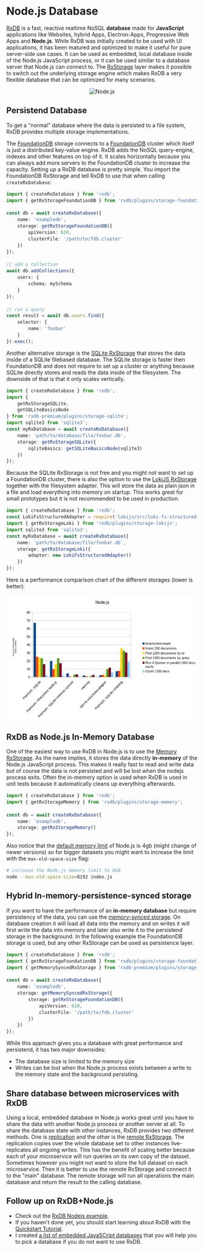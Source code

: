 # Node.js Database

[RxDB](https://rxdb.info) is a fast, reactive realtime NoSQL **database** made for **JavaScript** applications like Websites, hybrid Apps, Electron-Apps, Progressive Web Apps and **Node.js**. While RxDB was initially created to be used with UI applications, it has been matured and optimized to make it useful for pure server-side use cases. It can be used as embedded, local database inside of the Node.js JavaScript process, or it can be used similar to a database server that Node.js can connect to. The [RxStorage](./rx-storage.md) layer makes it possible to switch out the underlying storage engine which makes RxDB a very flexible database that can be optimized for many scenarios.


<p align="center">
  <img src="./files/icons/nodejs.svg" alt="Node.js" width="70" />
</p>

## Persistend Database

To get a "normal" database where the data is persisted to a file system, RxDB provides multiple storage implementations.

The [FoundationDB](./rx-storage-foundationdb.md) storage connects to a [FoundationDB](https://github.com/apple/foundationdb) cluster which itself is just a distributed key-value engine. RxDB adds the NoSQL query-engine, indexes and other features on top of it.
It scales horizontally because you can always add more servers to the FoundationDB cluster to increase the capacity.
Setting up a RxDB database is pretty simple. You import the FoundationDB RxStorage and tell RxDB to use that when calling `createRxDatabase`:

```typescript
import { createRxDatabase } from 'rxdb';
import { getRxStorageFoundationDB } from 'rxdb/plugins/storage-foundationdb';

const db = await createRxDatabase({
    name: 'exampledb',
    storage: getRxStorageFoundationDB({
        apiVersion: 620,
        clusterFile: '/path/to/fdb.cluster'
    })
});

// add a collection
await db.addCollections({
    users: {
        schema: mySchema
    }
});

// run a query
const result = await db.users.find({
    selector: {
        name: 'foobar'
    }
}).exec();

```

Another alternative storage is the [SQLite RxStorage](./rx-storage-sqlite.md) that stores the data inside of a SQLite filebased database. The SQLite storage is faster then FoundationDB and does not require to set up a cluster or anything because SQLite directly stores and reads the data inside of the filesystem. The downside of that is that it only scales vertically.

```ts
import { createRxDatabase } from 'rxdb';
import {
    getRxStorageSQLite,
    getSQLiteBasicsNode
} from 'rxdb-premium/plugins/storage-sqlite';
import sqlite3 from 'sqlite3';
const myRxDatabase = await createRxDatabase({
    name: 'path/to/database/file/foobar.db',
    storage: getRxStorageSQLite({
        sqliteBasics: getSQLiteBasicsNode(sqlite3)
    })
});
```

Because the SQLite RxStorage is not free and you might not want to set up a FoundationDB cluster, there is also the option to use the [LokiJS RxStorage](./rx-storage-lokijs.md) together with the filesystem adapter. This will store the data as plain json in a file and load everything into memory on startup. This works great for small prototypes but it is not recommended to be used in production.

```ts
import { createRxDatabase } from 'rxdb';
const LokiFsStructuredAdapter = require('lokijs/src/loki-fs-structured-adapter.js');
import { getRxStorageLoki } from 'rxdb/plugins/storage-lokijs';
import sqlite3 from 'sqlite3';
const myRxDatabase = await createRxDatabase({
    name: 'path/to/database/file/foobar.db',
    storage: getRxStorageLoki({
        adapter: new LokiFsStructuredAdapter()
    })
});
```


Here is a performance comparison chart of the different storages (lower is better):

<p align="center">
  <img src="./files/rx-storage-performance-node.png" alt="database performance - Node.js" width="700" />
</p>


## RxDB as Node.js In-Memory Database

One of the easiest way to use RxDB in Node.js is to use the [Memory RxStorage](./rx-storage-memory.md). As the name implies, it stores the data directly **in-memory** of the Node.js JavaScript process. This makes it really fast to read and write data but of course the data is not persisted and will be lost when the nodejs process exits. Often the in-memory option is used when RxDB is used in unit tests because it automatically cleans up everything afterwards.

```ts
import { createRxDatabase } from 'rxdb';
import { getRxStorageMemory } from 'rxdb/plugins/storage-memory';

const db = await createRxDatabase({
    name: 'exampledb',
    storage: getRxStorageMemory()
});
```

Also notice that the [default memory limit](https://medium.com/geekculture/node-js-default-memory-settings-3c0fe8a9ba1) of Node.js is 4gb (might change of newer versions) so for bigger datasets you might want to increase the limit with the `max-old-space-size` flag:

```bash
# increase the Node.js memory limit to 8GB
node --max-old-space-size=8192 index.js
```

## Hybrid In-memory-persistence-synced storage

If you want to have the performance of an **in-memory database** but require persistency of the data, you can use the [memory-synced storage](./rx-storage-memory-synced.md). On database creation it will load all data into the memory and on writes it will first write the data into memory and later also write it to the persistend storage in the background. In the following example the FoundationDB storage is used, but any other RxStorage can be used as persistence layer.


```typescript
import { createRxDatabase } from 'rxdb';
import { getRxStorageFoundationDB } from 'rxdb/plugins/storage-foundationdb';
import { getMemorySyncedRxStorage } from 'rxdb-premium/plugins/storage-memory-synced';

const db = await createRxDatabase({
    name: 'exampledb',
    storage: getMemorySyncedRxStorage({
        storage: getRxStorageFoundationDB({
            apiVersion: 620,
            clusterFile: '/path/to/fdb.cluster'
        })
    })
});
```

While this approach gives you a database with great performance and persistend, it has two major downsides:
- The database size is limited to the memory size
- Writes can be lost when the Node.js process exists between a write to the memory state and the background persisting.

## Share database between microservices with RxDB

Using a local, embedded database in Node.js works great until you have to share the data with another Node.js process or another server at all.
To share the database state with other instances, RxDB provides two different methods. One is [replication](./replication.md) and the other is the [remote RxStorage](./rx-storage-remote.md).
The replication copies over the whole database set to other instances live-replicates all ongoing writes. This has the benefit of scaling better because each of your microservice will run queries on its own copy of the dataset.
Sometimes however you might not want to store the full dataset on each microservice. Then it is better to use the remote RxStorage and connect it to the "main" database. The remote storage will run all operations the main database and return the result to the calling database.


## Follow up on RxDB+Node.js

- Check out the [RxDB Nodejs example](https://github.com/pubkey/rxdb/tree/master/examples/node).
- If you haven't done yet, you should start learning about RxDB with the [Quickstart Tutorial](./quickstart.md).
- I created [a list of embedded JavaSCript databases](./alternatives.md) that you will help you to pick a database if you do not want to use RxDB.

